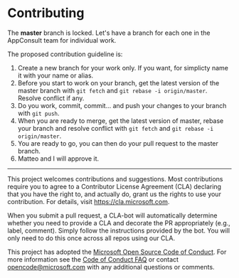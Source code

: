 
# Contributing

The **master** branch is locked. Let's have a branch for each one in the AppConsult team for individual work.

The proposed contribution guideline is:
1. Create a new branch for your work only. If you want, for simplicty name it with your name or alias.
2. Before you start to work on your branch, get the latest version of the master branch with `git fetch` and `git rebase -i origin/master`. Resolve conflict if any.
3. Do you work, commit, commit... and push your changes to your branch with `git push`.
4. When you are ready to merge, get the latest version of master, rebase your branch and resolve conflict with `git fetch` and `git rebase -i origin/master`.
5. You are ready to go, you can then do your pull request to the master branch.
6. Matteo and I will approve it.


---


This project welcomes contributions and suggestions.  Most contributions require you to agree to a
Contributor License Agreement (CLA) declaring that you have the right to, and actually do, grant us
the rights to use your contribution. For details, visit https://cla.microsoft.com.

When you submit a pull request, a CLA-bot will automatically determine whether you need to provide
a CLA and decorate the PR appropriately (e.g., label, comment). Simply follow the instructions
provided by the bot. You will only need to do this once across all repos using our CLA.

This project has adopted the [Microsoft Open Source Code of Conduct](https://opensource.microsoft.com/codeofconduct/).
For more information see the [Code of Conduct FAQ](https://opensource.microsoft.com/codeofconduct/faq/) or
contact [opencode@microsoft.com](mailto:opencode@microsoft.com) with any additional questions or comments.
